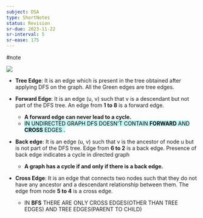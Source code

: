```yaml
---
subject: DSA
type: ShortNotes
status: Revision
sr-due: 2023-11-22
sr-interval: 5
sr-ease: 175
---
```

#note


![](https://media.geeksforgeeks.org/wp-content/uploads/Untitled-drawing-2-4.jpg)

- **Tree Edge**: It is an edge which is present in the tree obtained after applying DFS on the graph. All the Green edges are tree edges. 
  
- **Forward Edge**: It is an edge (u, v) such that v is a descendant but not part of the DFS tree. An edge from **1 to 8** is a forward edge. 
	- **A forward edge can never lead to a cycle.**
	- <mark style="background: #ABF7F7A6;">IN UNDIRECTED GRAPH DFS DOESN'T CONTAIN **FORWARD** AND **CROSS** EDGES .</mark>
  
- **Back edge**: It is an edge (u, v) such that v is the ancestor of node u but is not part of the DFS tree. Edge from **6 to 2** is a back edge. Presence of back edge indicates a cycle in directed graph
	- **A graph has a cycle if and only if there is a back edge.**  
	  
- **Cross Edge**: It is an edge that connects two nodes such that they do not have any ancestor and a descendant relationship between them. The edge from node **5 to 4** is a cross edge.
	- IN **BFS** THERE ARE ONLY CROSS EDGES(OTHER THAN TREE EDGES) AND TREE EDGES(PARENT TO CHILD)


  

